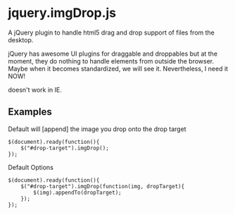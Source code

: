 jquery.imgDrop.js
=================

A jQuery plugin to handle html5 drag and drop support of files from the desktop.

jQuery has awesome UI plugins for draggable and droppables but at the moment,
they do nothing to handle elements from outside the browser. Maybe when it becomes standardized, we will see it.
Nevertheless, I need it NOW!

doesn't work in IE.

Examples
--------

Default will [append] the image you drop onto the drop target

    $(document).ready(function(){
        $("#drop-target").imgDrop();
    });

Default Options

    $(document).ready(function(){
        $("#drop-target").imgDrop(function(img, dropTarget){
            $(img).appendTo(dropTarget);
        });
    });
